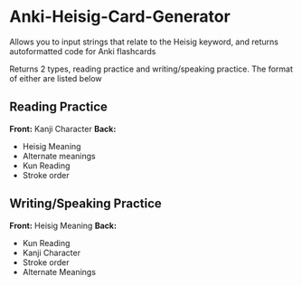 # Anki-Heisig-Card-Generator

Allows you to input strings that relate to the Heisig keyword, and returns autoformatted code for Anki flashcards

Returns 2 types, reading practice and writing/speaking practice. The format of either are listed below


## Reading Practice

**Front:** Kanji Character
**Back:**
- Heisig Meaning
- Alternate meanings
- Kun Reading
- Stroke order

## Writing/Speaking Practice
**Front:** Heisig Meaning
**Back:** 
- Kun Reading
- Kanji Character 
- Stroke order
- Alternate Meanings